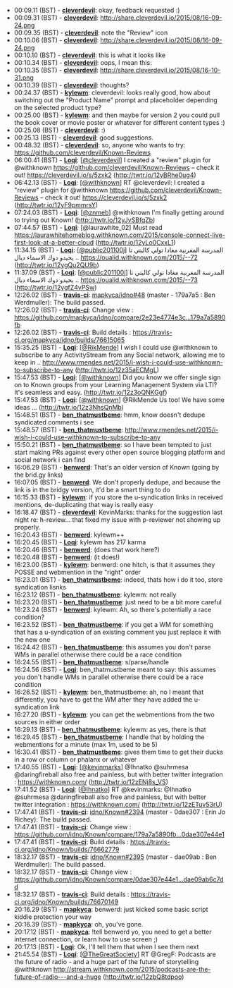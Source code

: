 * <a id="00:09.11">00:09.11 (BST)</a> - __[cleverdevil](https://github.com/cleverdevil)__: okay, feedback requested :)
* <a id="00:09.31">00:09.31 (BST)</a> - __[cleverdevil](https://github.com/cleverdevil)__: http://share.cleverdevil.io/2015/08/16-09-24.png
* <a id="00:09.35">00:09.35 (BST)</a> - __[cleverdevil](https://github.com/cleverdevil)__: note the "Review" icon
* <a id="00:10.06">00:10.06 (BST)</a> - __[cleverdevil](https://github.com/cleverdevil)__: http://share.cleverdevil.io/2015/08/16-09-24.png
* <a id="00:10.10">00:10.10 (BST)</a> - __[cleverdevil](https://github.com/cleverdevil)__: this is what it looks like
* <a id="00:10.34">00:10.34 (BST)</a> - __[cleverdevil](https://github.com/cleverdevil)__: oops, I mean this:
* <a id="00:10.35">00:10.35 (BST)</a> - __[cleverdevil](https://github.com/cleverdevil)__: http://share.cleverdevil.io/2015/08/16-10-31.png
* <a id="00:10.39">00:10.39 (BST)</a> - __[cleverdevil](https://github.com/cleverdevil)__: thoughts?
* <a id="00:24.37">00:24.37 (BST)</a> - __[kylewm](https://github.com/kylewm)__: cleverdevil: looks really good, how about switching out the "Product Name" prompt and placeholder depending on the selected product type?
* <a id="00:25.00">00:25.00 (BST)</a> - __[kylewm](https://github.com/kylewm)__: and then maybe for version 2 you could pull the book cover or movie poster or whatever for different content types :)
* <a id="00:25.08">00:25.08 (BST)</a> - __[cleverdevil](https://github.com/cleverdevil)__: :)
* <a id="00:25.13">00:25.13 (BST)</a> - __[cleverdevil](https://github.com/cleverdevil)__: good suggestions.
* <a id="00:48.32">00:48.32 (BST)</a> - __[cleverdevil](https://github.com/cleverdevil)__: so, anyone who wants to try: https://github.com/cleverdevil/Known-Reviews
* <a id="06:00.41">06:00.41 (BST)</a> - __[Loqi](https://github.com/Loqi)__: [<a href="https://twitter.com/cleverdevil">@cleverdevil</a>] I created a "review" plugin for @withknown https://github.com/cleverdevil/Known-Reviews – check it out! https://cleverdevil.io/s/5zxk2 (http://twtr.io/12yBRhe0ug4)
* <a id="06:42.13">06:42.13 (BST)</a> - __[Loqi](https://github.com/Loqi)__: [<a href="https://twitter.com/withknown">@withknown</a>] RT @cleverdevil: I created a "review" plugin for @withknown https://github.com/cleverdevil/Known-Reviews – check it out! https://cleverdevil.io/s/5zxk2 (http://twtr.io/12yF9pmmrsY)
* <a id="07:24.03">07:24.03 (BST)</a> - __[Loqi](https://github.com/Loqi)__: [<a href="https://twitter.com/znmeb">@znmeb</a>] @withknown I'm finally getting around to trying out Known! (http://twtr.io/12yJvSBfqZb)
* <a id="07:44.57">07:44.57 (BST)</a> - __[Loqi](https://github.com/Loqi)__: [@laurawhite_02] Must read https://laurawhitehomeblog.withknown.com/2015/console-connect-live-first-look-at-a-better-cloud (http://twtr.io/12yLo0CxxL1)
* <a id="11:34.15">11:34.15 (BST)</a> - __[Loqi](https://github.com/Loqi)__: [<a href="https://twitter.com/public201100j">@public201100j</a>] المدرسة المغربية مغادا تولي كاليتي تا يحيدو دوك الاسماء ديال .. https://oualid.withknown.com/2015/--72 (http://twtr.io/12ygQu2QU9b)
* <a id="11:37.09">11:37.09 (BST)</a> - __[Loqi](https://github.com/Loqi)__: [<a href="https://twitter.com/public201100j">@public201100j</a>] المدرسة المغربية مغادا تولي كاليتي تا يحيدو دوك الاسماء ديال .. https://oualid.withknown.com/2015/--73 (http://twtr.io/12ygfZ4vPSw)
* <a id="12:26.02">12:26.02 (BST)</a> - __[travis-ci](https://github.com/travis-ci)__: <a href="https://github.com/mapkyca/idno/issues/48">mapkyca/idno#48</a> (master - 179a7a5 : Ben Werdmuller): The build passed.
* <a id="12:26.02">12:26.02 (BST)</a> - __[travis-ci](https://github.com/travis-ci)__: Change view : https://github.com/mapkyca/idno/compare/2e23e4774e3c...179a7a5890fb
* <a id="12:26.02">12:26.02 (BST)</a> - __[travis-ci](https://github.com/travis-ci)__: Build details : https://travis-ci.org/mapkyca/idno/builds/76615065
* <a id="15:35.25">15:35.25 (BST)</a> - __[Loqi](https://github.com/Loqi)__: [<a href="https://twitter.com/RikMende">@RikMende</a>] I wish I could use @withknown to subscribe to any ActivityStream from any Social network, allowing me to keep in .. http://www.rmendes.net/2015/i-wish-i-could-use-withknown-to-subscribe-to-any (http://twtr.io/12z35aECMgL)
* <a id="15:47.53">15:47.53 (BST)</a> - __[Loqi](https://github.com/Loqi)__: [<a href="https://twitter.com/withknown">@withknown</a>] Did you know we offer single sign on to Known groups from your Learning Management System via LTI? It's seamless and easy. (http://twtr.io/12z3oQNKGgf)
* <a id="15:47.53">15:47.53 (BST)</a> - __[Loqi](https://github.com/Loqi)__: [<a href="https://twitter.com/withknown">@withknown</a>] @RikMende Us too! We have some ideas ... (http://twtr.io/12z3NhsQnMb)
* <a id="15:48.51">15:48.51 (BST)</a> - __[ben_thatmustbeme](https://github.com/ben_thatmustbeme)__: hmm, know doesn't dedupe syndicated comments i see
* <a id="15:48.57">15:48.57 (BST)</a> - __[ben_thatmustbeme](https://github.com/ben_thatmustbeme)__: http://www.rmendes.net/2015/i-wish-i-could-use-withknown-to-subscribe-to-any
* <a id="15:50.21">15:50.21 (BST)</a> - __[ben_thatmustbeme](https://github.com/ben_thatmustbeme)__: so I have been tempted to just start making PRs against every other open source blogging platform and social network i can find
* <a id="16:06.29">16:06.29 (BST)</a> - __[benwerd](https://github.com/benwerd)__: That's an older version of Known (going by the brid.gy links)
* <a id="16:07.05">16:07.05 (BST)</a> - __[benwerd](https://github.com/benwerd)__: We don't properly dedupe, and because the link is in the bridgy version, it'd be a smart thing to do
* <a id="16:15.33">16:15.33 (BST)</a> - __[kylewm](https://github.com/kylewm)__: if you store the u-syndication links in received mentions, de-duplicating that way is really easy
* <a id="16:18.47">16:18.47 (BST)</a> - __[cleverdevil](https://github.com/cleverdevil)__: KevinMarks: thanks for the suggestion last night re: h-review... that fixed my issue with p-reviewer not showing up properly.
* <a id="16:20.43">16:20.43 (BST)</a> - __[benwerd](https://github.com/benwerd)__: kylewm++
* <a id="16:20.45">16:20.45 (BST)</a> - __[Loqi](https://github.com/Loqi)__: kylewm has 217 karma
* <a id="16:20.46">16:20.46 (BST)</a> - __[benwerd](https://github.com/benwerd)__: (does that work here?)
* <a id="16:20.48">16:20.48 (BST)</a> - __[benwerd](https://github.com/benwerd)__: (it does!)
* <a id="16:23.00">16:23.00 (BST)</a> - __[kylewm](https://github.com/kylewm)__: benwerd: one hitch, is that it assumes they POSSE and webmention in the "right" order
* <a id="16:23.01">16:23.01 (BST)</a> - __[ben_thatmustbeme](https://github.com/ben_thatmustbeme)__: indeed, thats how i do it too, store syndication lisnks
* <a id="16:23.12">16:23.12 (BST)</a> - __[ben_thatmustbeme](https://github.com/ben_thatmustbeme)__: kylewm: not really
* <a id="16:23.20">16:23.20 (BST)</a> - __[ben_thatmustbeme](https://github.com/ben_thatmustbeme)__: just need to be a bit more careful
* <a id="16:23.24">16:23.24 (BST)</a> - __[benwerd](https://github.com/benwerd)__: kylewm: Ah, so there's potentially a race condition?
* <a id="16:23.52">16:23.52 (BST)</a> - __[ben_thatmustbeme](https://github.com/ben_thatmustbeme)__: if you get a WM for something that has a u-syndication of an existing comment you just replace it with the new one
* <a id="16:24.42">16:24.42 (BST)</a> - __[ben_thatmustbeme](https://github.com/ben_thatmustbeme)__: this assumes you don't parse WMs in parallel otherwise there could be a race condition
* <a id="16:24.55">16:24.55 (BST)</a> - __[ben_thatmustbeme](https://github.com/ben_thatmustbeme)__: s/parse/handle
* <a id="16:24.56">16:24.56 (BST)</a> - __[Loqi](https://github.com/Loqi)__: ben_thatmustbeme meant to say: this assumes you don't handle WMs in parallel otherwise there could be a race condition
* <a id="16:26.52">16:26.52 (BST)</a> - __[kylewm](https://github.com/kylewm)__: ben_thatmustbeme: ah, no I meant that differently, you have to get the WM after they have added the u-syndication link
* <a id="16:27.20">16:27.20 (BST)</a> - __[kylewm](https://github.com/kylewm)__: you can get the webmentions from the two sources in either order
* <a id="16:29.13">16:29.13 (BST)</a> - __[ben_thatmustbeme](https://github.com/ben_thatmustbeme)__: kylewm: as yes, there is that
* <a id="16:29.45">16:29.45 (BST)</a> - __[ben_thatmustbeme](https://github.com/ben_thatmustbeme)__: I handle that by holding the webmentions for a minute (max 1m, used to be 5)
* <a id="16:30.41">16:30.41 (BST)</a> - __[ben_thatmustbeme](https://github.com/ben_thatmustbeme)__: gives them time to get their ducks in a row or column or phalanx or whatever
* <a id="17:40.55">17:40.55 (BST)</a> - __[Loqi](https://github.com/Loqi)__: [<a href="https://twitter.com/kevinmarks">@kevinmarks</a>] @Ihnatko @suhrmesa @daringfireball also free and painless, but with better twitter integration : https://withknown.com/ (http://twtr.io/12zENj8s_VS)
* <a id="17:41.52">17:41.52 (BST)</a> - __[Loqi](https://github.com/Loqi)__: [<a href="https://twitter.com/Ihnatko">@Ihnatko</a>] RT @kevinmarks: @Ihnatko @suhrmesa @daringfireball also free and painless, but with better twitter integration : https://withknown.com/ (http://twtr.io/12zETuv53rU)
* <a id="17:47.41">17:47.41 (BST)</a> - __[travis-ci](https://github.com/travis-ci)__: <a href="https://github.com/idno/Known/issues/2394">idno/Known#2394</a> (master - 0dae307 : Erin Jo Richey): The build passed.
* <a id="17:47.41">17:47.41 (BST)</a> - __[travis-ci](https://github.com/travis-ci)__: Change view : https://github.com/idno/Known/compare/179a7a5890fb...0dae307e44e1
* <a id="17:47.41">17:47.41 (BST)</a> - __[travis-ci](https://github.com/travis-ci)__: Build details : https://travis-ci.org/idno/Known/builds/76662779
* <a id="18:32.17">18:32.17 (BST)</a> - __[travis-ci](https://github.com/travis-ci)__: <a href="https://github.com/idno/Known/issues/2395">idno/Known#2395</a> (master - dae09ab : Ben Werdmuller): The build passed.
* <a id="18:32.17">18:32.17 (BST)</a> - __[travis-ci](https://github.com/travis-ci)__: Change view : https://github.com/idno/Known/compare/0dae307e44e1...dae09ab6c7dd
* <a id="18:32.17">18:32.17 (BST)</a> - __[travis-ci](https://github.com/travis-ci)__: Build details : https://travis-ci.org/idno/Known/builds/76670149
* <a id="20:16.29">20:16.29 (BST)</a> - __[mapkyca](https://github.com/mapkyca)__: benwerd: just kicked some basic script kiddie protection your way
* <a id="20:16.39">20:16.39 (BST)</a> - __[mapkyca](https://github.com/mapkyca)__: oh, you've gone.
* <a id="20:17.12">20:17.12 (BST)</a> - __[mapkyca](https://github.com/mapkyca)__: !tell benwerd yo, you need to get a better internet connection, or learn how to use screen ;)
* <a id="20:17.13">20:17.13 (BST)</a> - __[Loqi](https://github.com/Loqi)__: Ok, I'll tell them that when I see them next
* <a id="21:45.54">21:45.54 (BST)</a> - __[Loqi](https://github.com/Loqi)__: [<a href="https://twitter.com/TheGreatSociety">@TheGreatSociety</a>] RT @GregF: Podcasts are the future of radio - and a huge part of the future of storytelling @withknown http://stream.withknown.com/2015/podcasts-are-the-future-of-radio---and-a-huge (http://twtr.io/12zbQ8tdpoo)
